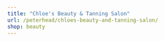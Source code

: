 ```yaml
---
title: "Chloe's Beauty & Tanning Salon"
url: /peterhead/chloes-beauty-and-tanning-salon/
shop: beauty
---
```

